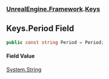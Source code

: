 ### [UnrealEngine.Framework](UnrealEngine_Framework.md 'UnrealEngine.Framework').[Keys](Keys.md 'UnrealEngine.Framework.Keys')
## Keys.Period Field
```csharp
public const string Period = Period;
```
#### Field Value
[System.String](https://docs.microsoft.com/en-us/dotnet/api/System.String 'System.String')
